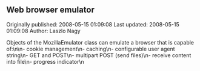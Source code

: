 ## Web browser emulator 
Originally published: 2008-05-15 01:09:08 
Last updated: 2008-05-15 01:09:08 
Author: Laszlo Nagy 
 
Objects of the MozillaEmulator class can emulate a browser that is capable of:\n\n- cookie management\n- caching\n- configurable user agent string\n- GET and POST\n- multipart POST (send files)\n- receive content into file\n- progress indicator\n